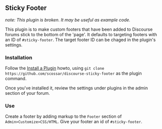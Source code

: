 ## Sticky Footer

*note: This plugin is broken. It may be useful as example code.*

This plugin is to make custom footers that have been added to Discourse forums stick to the
bottom of the 'page'. It defaults to targeting footers with an ID of `#sticky-footer`.
The target footer ID can be chaged in the plugin's settings.

### Installation

Follow the [Install a Plugin](https://meta.discourse.org/t/install-a-plugin/19157) howto, using
`git clone https://github.com/scossar/discourse-sticky-footer` as the plugin command.

Once you've installed it, review the settings under plugins in the admin section of your
forum.

### Use
Create a footer by adding markup to the `Footer` section of `Admin>Customize>CSS/HTML`.
Give your footer an id of `#sticky-footer`.
